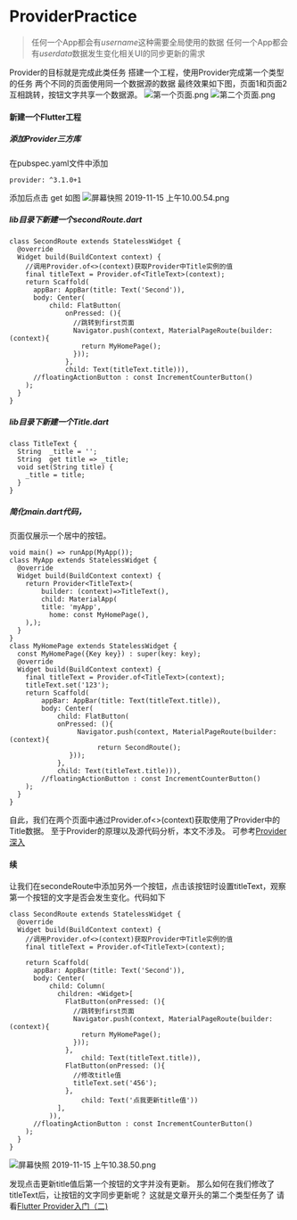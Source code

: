 # ProviderPractice
>任何一个App都会有*username*这种需要全局使用的数据
任何一个App都会有*userdata*数据发生变化相关UI的同步更新的需求

Provider的目标就是完成此类任务
搭建一个工程，使用Provider完成第一个类型的任务
两个不同的页面使用同一个数据源的数据
最终效果如下图，页面1和页面2互相跳转，按钮文字共享一个数据源。
![第一个页面.png](https://upload-images.jianshu.io/upload_images/5318664-48aba186b182d83f.png?imageMogr2/auto-orient/strip%7CimageView2/2/w/240)
![第二个页面.png](https://upload-images.jianshu.io/upload_images/5318664-def5e60707f6e490.png?imageMogr2/auto-orient/strip%7CimageView2/2/w/240)

#### 新建一个Flutter工程
##### 添加Provider三方库
在pubspec.yaml文件中添加
```
provider: ^3.1.0+1
```
添加后点击 get
如图
![屏幕快照 2019-11-15 上午10.00.54.png](https://upload-images.jianshu.io/upload_images/5318664-b0ff9a74a41f3971.png?imageMogr2/auto-orient/strip%7CimageView2/2/w/1240)
##### lib目录下新建一个secondRoute.dart
```
class SecondRoute extends StatelessWidget {
  @override
  Widget build(BuildContext context) {
    //调用Provider.of<>(context)获取Provider中Title实例的值
    final titleText = Provider.of<TitleText>(context);
    return Scaffold(
      appBar: AppBar(title: Text('Second')),
      body: Center(
          child: FlatButton(
              onPressed: (){
                //跳转到first页面
                Navigator.push(context, MaterialPageRoute(builder: (context){
                  return MyHomePage();
                }));
              },
              child: Text(titleText.title))),
      //floatingActionButton : const IncrementCounterButton()
    );
  }
}
```
##### lib目录下新建一个Title.dart
```
class TitleText {
  String  _title = '';
  String  get title => _title;
  void set(String title) {
    _title = title;
  }
}
```
##### 简化main.dart代码，
页面仅展示一个居中的按钮。
```
void main() => runApp(MyApp());
class MyApp extends StatelessWidget {
  @override
  Widget build(BuildContext context) {
    return Provider<TitleText>(
        builder: (context)=>TitleText(),
        child: MaterialApp(
        title: 'myApp',
          home: const MyHomePage(),
    ),);
  }
}
class MyHomePage extends StatelessWidget {
  const MyHomePage({Key key}) : super(key: key);
  @override
  Widget build(BuildContext context) {
    final titleText = Provider.of<TitleText>(context);
    titleText.set('123');
    return Scaffold(
        appBar: AppBar(title: Text(titleText.title)),
        body: Center(
            child: FlatButton(
            onPressed: (){
                 Navigator.push(context, MaterialPageRoute(builder: (context){
                      return SecondRoute();
               }));
            },
            child: Text(titleText.title))),
        //floatingActionButton : const IncrementCounterButton()
    );
  }
}
```
自此，我们在两个页面中通过Provider.of<>(context)获取使用了Provider中的Title数据。
至于Provider的原理以及源代码分析，本文不涉及。
可参考[Provider深入]()
#### 续
让我们在secondeRoute中添加另外一个按钮，点击该按钮时设置titleText，观察第一个按钮的文字是否会发生变化。代码如下
```
class SecondRoute extends StatelessWidget {
  @override
  Widget build(BuildContext context) {
    //调用Provider.of<>(context)获取Provider中Title实例的值
    final titleText = Provider.of<TitleText>(context);

    return Scaffold(
      appBar: AppBar(title: Text('Second')),
      body: Center(
          child: Column(
            children: <Widget>[
              FlatButton(onPressed: (){
                //跳转到first页面
                Navigator.push(context, MaterialPageRoute(builder: (context){
                  return MyHomePage();
                }));
              },
                  child: Text(titleText.title)),
              FlatButton(onPressed: (){
                //修改title值
                titleText.set('456');
              },
                  child: Text('点我更新title值'))
            ],
          )),
      //floatingActionButton : const IncrementCounterButton()
    );
  }
}
```
![屏幕快照 2019-11-15 上午10.38.50.png](https://upload-images.jianshu.io/upload_images/5318664-bff823f2e9f94c80.png?imageMogr2/auto-orient/strip%7CimageView2/2/w/240)

发现点击更新title值后第一个按钮的文字并没有更新。
那么如何在我们修改了titleText后，让按钮的文字同步更新呢？
这就是文章开头的第二个类型任务了
请看[Flutter Provider入门（二)]()



